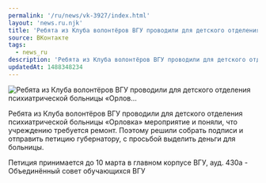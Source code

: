 ```yaml
---
permalink: '/ru/news/vk-3927/index.html'
layout: 'news.ru.njk'
title: 'Ребята из Клуба волонтёров ВГУ проводили для детского отделения психиатрической больницы «Орлов…'
source: ВКонтакте
tags:
  - news_ru
description: 'Ребята из Клуба волонтёров ВГУ проводили для детского отделения психиатрической больницы «Орлов…'
updatedAt: 1488348234
---
```

![Ребята из Клуба волонтёров ВГУ проводили для детского отделения психиатрической больницы «Орлов…](https://sun9-70.userapi.com/impf/c837333/v837333195/22097/SC2mbUOVGLA.jpg?size=1280x835&quality=96&sign=6d50c6ac0cdd7f9fa0762250441076fb&c_uniq_tag=5r-_ft93UzNMYjD9ZYVU7STdnjqw702RQOd-C9a25AY&type=album)

Ребята из Клуба волонтёров ВГУ проводили для детского отделения психиатрической больницы «Орловка» мероприятие и поняли, что учреждению требуется ремонт. Поэтому решили собрать подписи и отправить петицию губернатору, с просьбой выделить деньги для больницы.

Петиция принимается до 10 марта в главном корпусе ВГУ, ауд. 430а - Объединённый совет обучающихся ВГУ

